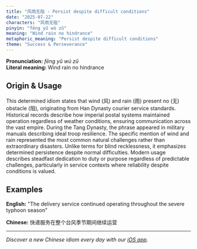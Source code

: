 ```yaml
---
title: "风雨无阻 - Persist despite difficult conditions"
date: "2025-07-22"
characters: "风雨无阻"
pinyin: "fēng yǔ wú zǔ"
meaning: "Wind rain no hindrance"
metaphoric_meaning: "Persist despite difficult conditions"
theme: "Success & Perseverance"
---
```


**Pronunciation:** *fēng yǔ wú zǔ*  
**Literal meaning:** Wind rain no hindrance

## Origin & Usage

This determined idiom states that wind (风) and rain (雨) present no (无) obstacle (阻), originating from Han Dynasty courier service standards. Historical records describe how imperial postal systems maintained operation regardless of weather conditions, ensuring communication across the vast empire. During the Tang Dynasty, the phrase appeared in military manuals describing ideal troop resilience. The specific mention of wind and rain represented the most common natural challenges rather than extraordinary disasters. Unlike terms for blind recklessness, it emphasizes determined persistence despite normal difficulties. Modern usage describes steadfast dedication to duty or purpose regardless of predictable challenges, particularly in service contexts where reliability despite conditions is valued.

## Examples

**English:** "The delivery service continued operating throughout the severe typhoon season"

**Chinese:** 快递服务在整个台风季节期间继续运营

---

*Discover a new Chinese idiom every day with our [iOS app](https://apps.apple.com/us/app/daily-chinese-idioms/id6670238264).*
